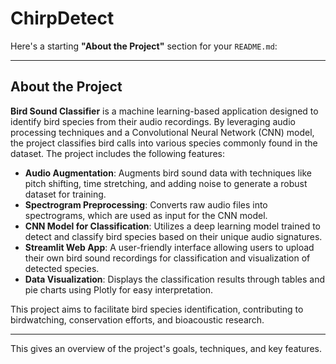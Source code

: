 # ChirpDetect
Here's a starting **"About the Project"** section for your `README.md`:

---

## About the Project

**Bird Sound Classifier** is a machine learning-based application designed to identify bird species from their audio recordings. By leveraging audio processing techniques and a Convolutional Neural Network (CNN) model, the project classifies bird calls into various species commonly found in the dataset. The project includes the following features:

- **Audio Augmentation**: Augments bird sound data with techniques like pitch shifting, time stretching, and adding noise to generate a robust dataset for training.
- **Spectrogram Preprocessing**: Converts raw audio files into spectrograms, which are used as input for the CNN model.
- **CNN Model for Classification**: Utilizes a deep learning model trained to detect and classify bird species based on their unique audio signatures.
- **Streamlit Web App**: A user-friendly interface allowing users to upload their own bird sound recordings for classification and visualization of detected species.
- **Data Visualization**: Displays the classification results through tables and pie charts using Plotly for easy interpretation.

This project aims to facilitate bird species identification, contributing to birdwatching, conservation efforts, and bioacoustic research.

--- 

This gives an overview of the project's goals, techniques, and key features.
